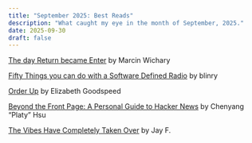 ```yaml
---
title: "September 2025: Best Reads"
description: "What caught my eye in the month of September, 2025."
date: 2025-09-30
draft: false
---
```

[The day Return became Enter](https://aresluna.org/the-day-return-became-enter/) by Marcin Wichary

[Fifty Things you can do with a Software Defined Radio](https://blinry.org/50-things-with-sdr/) by blinry

[Order Up](https://casualarchivist.substack.com/p/order-up) by Elizabeth Goodspeed

[Beyond the Front Page: A Personal Guide to Hacker News](https://hsu.cy/2025/09/how-to-read-hn/) by Chenyang “Platy” Hsu

[The Vibes Have Completely Taken Over](https://datastream.substack.com/p/the-vibes-have-completely-taken-over) by Jay F.
